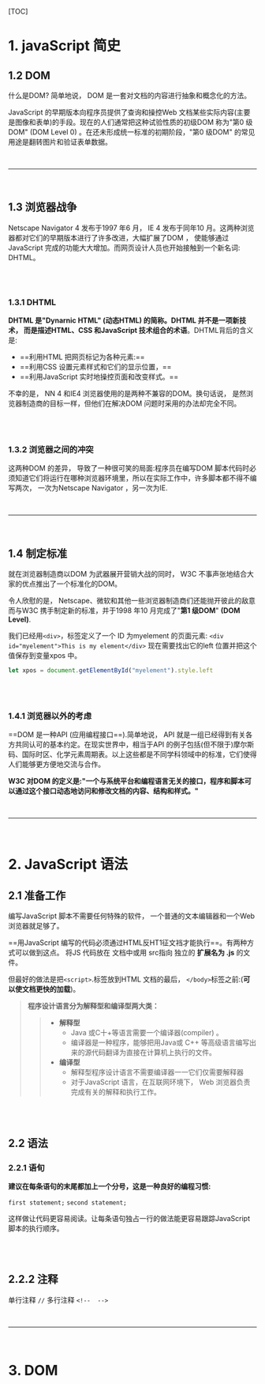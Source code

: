 [TOC]

# 1. javaScript 简史
## 1.2 DOM

什么是DOM? 简单地说， DOM 是一套对文档的内容进行抽象和概念化的方法。

JavaScript 的早期版本向程序员提供了查询和操控Web 文档某些实际内容(主要是图像和表单)的手段。现在的人们通常把这种试验性质的初级DOM 称为"第0 级DOM" (DOM Level 0) 。在还未形成统一标准的初期阶段，"第0 级DOM" 的常见用途是翻转图片和验证表单数据。

<br>

---

<br>

## 1.3 浏览器战争

Netscape Navigator 4 发布于1997 年6 月， IE 4 发布于同年10 月。这两种浏览器都对它们的早期版本进行了许多改进，大幅扩展了DOM ， 使能够通过JavaScript 完成的功能大大增加。而网页设计人员也开始接触到一个新名词: DHTML。


<br>
<br>


### 1.3.1 DHTML

**DHTML 是"Dynarnic HTML" (动态HTML) 的简称。DHTML 并不是一项新技术， 而是描述HTML、CSS 和JavaScript 技术组合的术语**。DHTML背后的含义是:
- ==利用HTML 把网页标记为各种元素:==
- ==利用CSS 设置元素样式和它们的显示位置，==
- ==利用JavaScript 实时地操控页面和改变样式。==
  
不幸的是， NN 4 和IE4 浏览器使用的是两种不兼容的DOM。换句话说， 是然浏览器制造商的目标一样，但他们在解决DOM 问题时采用的办法却完全不同。


<br>
<br>


### 1.3.2 浏览器之间的冲突

这两种DOM 的差异， 导致了一种很可笑的局面:程序员在编写DOM 脚本代码时必须知道它们将运行在哪种浏览器环境里，所以在实际工作中，许多脚本都不得不编写两次， 一次为Netscape Navigator ，另一次为IE.

<br>

---

<br>

## 1.4 制定标准

就在浏览器制造商以DOM 为武器展开营销大战的同时， W3C 不事声张地结合大家的优点推出了一个标准化的DOM。

令人欣慰的是， Netscape、微软和其他一些浏览器制造商们还能抛开彼此的敌意而与W3C 携手制定新的标准，并于1998 年10 月完成了"**第1 级DOM**" **(DOM Level)**.

我们已经用`<div>`，标签定义了一个 ID 为myelement 的页面元素:
`<div id="myelement">This is my element</div>`
现在需要找出它的left 位置并把这个值保存到变量xpos 中。
```javascript
let xpos = document.getElementById("myelement").style.left
```


<br>
<br>


### 1.4.1 浏览器以外的考虑

==DOM 是一种API (应用编程接口==).简单地说， API 就是一组已经得到有关各方共同认可的基本约定。在现实世界中，相当于API 的例子包括(但不限于)摩尔斯码、国际时区、化学元素周期表。以上这些都是不同学科领域中的标准，它们使得人们能够更方便地交流与合作。

**W3C 对DOM 的定义是:"一个与系统平台和编程语言无关的接口，程序和脚本可以通过这个接口动态地访问和修改文档的内容、结构和样式。"**


<br>

---

<br>

# 2. JavaScript 语法
## 2.1 准备工作

编写JavaScript 脚本不需要任何特殊的软件， 一个普通的文本编辑器和一个Web 浏览器就足够了。

==用JavaScript 编写的代码必须通过HTML反HT1征文裆才能执行==。有两种方式可以做到这点。
将JS 代码放在 文档中或用 src指向 独立的 **扩展名为 .js** 的文件。

但最好的做法是把`<script>`.标签放到HTML 文档的最后， `</body>`标签之前:(**可以使文档更快的加载**)。

> **程序设计语言分为解释型和编译型两大类：**
>> - **解释型**
>>   - Java 或C十+等语言需要一个编译器(compiler) 。  
>>   - 编译器是一种程序，能够把用Java或 C++ 等高级语言编写出来的源代码翻译为直接在计算机上执行的文件。 
>> - **编译型**
>>   - 解释型程序设计语言不需要编译器一一它们仅需要解释器
>>   - 对于JavaScript 语言，在互联网环境下， Web 浏览器负责完成有关的解释和执行工作。
 

<br>
<br>


## 2.2 语法
### 2.2.1 语旬

**建议在每条语句的末尾都加上一个分号，这是一种良好的编程习惯:**

`first stαtement;`
`second statement;`

这样做让代码更容易阅读。让每条语句独占一行的做法能更容易跟踪JavaScript 脚本的执行顺序。


<br>
<br>


## 2.2.2 注释

单行注释 `//`
多行注释 `<!--  -->`  


<br>

---

<br>

# 3. DOM

```javascript

```
```javascript
```
```javascript
```
```javascript
```
```javascript
```
```javascript
```
```javascript
```
```javascript
```
```javascript
```
```javascript
```
```javascript
```
```javascript
```
```javascript
```
```javascript
```
```javascript
```
```javascript
```
```javascript
```
```javascript
```
```javascript
```


<br>
<br>


<br>
<br>


<br>
<br>
